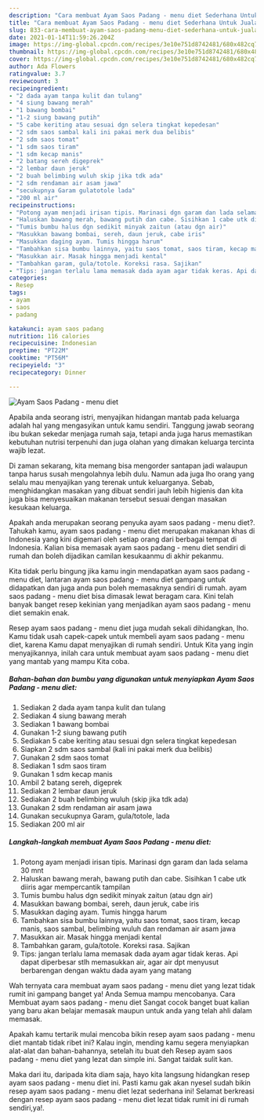 ```yaml
---
description: "Cara membuat Ayam Saos Padang - menu diet Sederhana Untuk Jualan"
title: "Cara membuat Ayam Saos Padang - menu diet Sederhana Untuk Jualan"
slug: 833-cara-membuat-ayam-saos-padang-menu-diet-sederhana-untuk-jualan
date: 2021-01-14T11:59:26.204Z
image: https://img-global.cpcdn.com/recipes/3e10e751d8742481/680x482cq70/ayam-saos-padang-menu-diet-foto-resep-utama.jpg
thumbnail: https://img-global.cpcdn.com/recipes/3e10e751d8742481/680x482cq70/ayam-saos-padang-menu-diet-foto-resep-utama.jpg
cover: https://img-global.cpcdn.com/recipes/3e10e751d8742481/680x482cq70/ayam-saos-padang-menu-diet-foto-resep-utama.jpg
author: Ada Flowers
ratingvalue: 3.7
reviewcount: 3
recipeingredient:
- "2 dada ayam tanpa kulit dan tulang"
- "4 siung bawang merah"
- "1 bawang bombai"
- "1-2 siung bawang putih"
- "5 cabe keriting atau sesuai dgn selera tingkat kepedesan"
- "2 sdm saos sambal kali ini pakai merk dua belibis"
- "2 sdm saos tomat"
- "1 sdm saos tiram"
- "1 sdm kecap manis"
- "2 batang sereh digeprek"
- "2 lembar daun jeruk"
- "2 buah belimbing wuluh skip jika tdk ada"
- "2 sdm rendaman air asam jawa"
- "secukupnya Garam gulatotole lada"
- "200 ml air"
recipeinstructions:
- "Potong ayam menjadi irisan tipis. Marinasi dgn garam dan lada selama 30 mnt"
- "Haluskan bawang merah, bawang putih dan cabe. Sisihkan 1 cabe utk diiris agar mempercantik tampilan"
- "Tumis bumbu halus dgn sedikit minyak zaitun (atau dgn air)"
- "Masukkan bawang bombai, sereh, daun jeruk, cabe iris"
- "Masukkan daging ayam. Tumis hingga harum"
- "Tambahkan sisa bumbu lainnya, yaitu saos tomat, saos tiram, kecap manis, saos sambal, belimbing wuluh dan rendaman air asam jawa"
- "Masukkan air. Masak hingga menjadi kental"
- "Tambahkan garam, gula/totole. Koreksi rasa. Sajikan"
- "Tips: jangan terlalu lama memasak dada ayam agar tidak keras. Api dapat diperbesar stlh memasukkan air, agar air dpt menyusut berbarengan dengan waktu dada ayam yang matang"
categories:
- Resep
tags:
- ayam
- saos
- padang

katakunci: ayam saos padang 
nutrition: 116 calories
recipecuisine: Indonesian
preptime: "PT22M"
cooktime: "PT56M"
recipeyield: "3"
recipecategory: Dinner

---
```



![Ayam Saos Padang - menu diet](https://img-global.cpcdn.com/recipes/3e10e751d8742481/680x482cq70/ayam-saos-padang-menu-diet-foto-resep-utama.jpg)

Apabila anda seorang istri, menyajikan hidangan mantab pada keluarga adalah hal yang mengasyikan untuk kamu sendiri. Tanggung jawab seorang ibu bukan sekedar menjaga rumah saja, tetapi anda juga harus memastikan kebutuhan nutrisi terpenuhi dan juga olahan yang dimakan keluarga tercinta wajib lezat.

Di zaman  sekarang, kita memang bisa mengorder santapan jadi walaupun tanpa harus susah mengolahnya lebih dulu. Namun ada juga lho orang yang selalu mau menyajikan yang terenak untuk keluarganya. Sebab, menghidangkan masakan yang dibuat sendiri jauh lebih higienis dan kita juga bisa menyesuaikan makanan tersebut sesuai dengan masakan kesukaan keluarga. 



Apakah anda merupakan seorang penyuka ayam saos padang - menu diet?. Tahukah kamu, ayam saos padang - menu diet merupakan makanan khas di Indonesia yang kini digemari oleh setiap orang dari berbagai tempat di Indonesia. Kalian bisa memasak ayam saos padang - menu diet sendiri di rumah dan boleh dijadikan camilan kesukaanmu di akhir pekanmu.

Kita tidak perlu bingung jika kamu ingin mendapatkan ayam saos padang - menu diet, lantaran ayam saos padang - menu diet gampang untuk didapatkan dan juga anda pun boleh memasaknya sendiri di rumah. ayam saos padang - menu diet bisa dimasak lewat beragam cara. Kini telah banyak banget resep kekinian yang menjadikan ayam saos padang - menu diet semakin enak.

Resep ayam saos padang - menu diet juga mudah sekali dihidangkan, lho. Kamu tidak usah capek-capek untuk membeli ayam saos padang - menu diet, karena Kamu dapat menyajikan di rumah sendiri. Untuk Kita yang ingin menyajikannya, inilah cara untuk membuat ayam saos padang - menu diet yang mantab yang mampu Kita coba.

<!--inarticleads1-->

##### Bahan-bahan dan bumbu yang digunakan untuk menyiapkan Ayam Saos Padang - menu diet:

1. Sediakan 2 dada ayam tanpa kulit dan tulang
1. Sediakan 4 siung bawang merah
1. Sediakan 1 bawang bombai
1. Gunakan 1-2 siung bawang putih
1. Sediakan 5 cabe keriting atau sesuai dgn selera tingkat kepedesan
1. Siapkan 2 sdm saos sambal (kali ini pakai merk dua belibis)
1. Gunakan 2 sdm saos tomat
1. Sediakan 1 sdm saos tiram
1. Gunakan 1 sdm kecap manis
1. Ambil 2 batang sereh, digeprek
1. Sediakan 2 lembar daun jeruk
1. Sediakan 2 buah belimbing wuluh (skip jika tdk ada)
1. Gunakan 2 sdm rendaman air asam jawa
1. Gunakan secukupnya Garam, gula/totole, lada
1. Sediakan 200 ml air




<!--inarticleads2-->

##### Langkah-langkah membuat Ayam Saos Padang - menu diet:

1. Potong ayam menjadi irisan tipis. Marinasi dgn garam dan lada selama 30 mnt
1. Haluskan bawang merah, bawang putih dan cabe. Sisihkan 1 cabe utk diiris agar mempercantik tampilan
1. Tumis bumbu halus dgn sedikit minyak zaitun (atau dgn air)
1. Masukkan bawang bombai, sereh, daun jeruk, cabe iris
1. Masukkan daging ayam. Tumis hingga harum
1. Tambahkan sisa bumbu lainnya, yaitu saos tomat, saos tiram, kecap manis, saos sambal, belimbing wuluh dan rendaman air asam jawa
1. Masukkan air. Masak hingga menjadi kental
1. Tambahkan garam, gula/totole. Koreksi rasa. Sajikan
1. Tips: jangan terlalu lama memasak dada ayam agar tidak keras. Api dapat diperbesar stlh memasukkan air, agar air dpt menyusut berbarengan dengan waktu dada ayam yang matang




Wah ternyata cara membuat ayam saos padang - menu diet yang lezat tidak rumit ini gampang banget ya! Anda Semua mampu mencobanya. Cara Membuat ayam saos padang - menu diet Sangat cocok banget buat kalian yang baru akan belajar memasak maupun untuk anda yang telah ahli dalam memasak.

Apakah kamu tertarik mulai mencoba bikin resep ayam saos padang - menu diet mantab tidak ribet ini? Kalau ingin, mending kamu segera menyiapkan alat-alat dan bahan-bahannya, setelah itu buat deh Resep ayam saos padang - menu diet yang lezat dan simple ini. Sangat taidak sulit kan. 

Maka dari itu, daripada kita diam saja, hayo kita langsung hidangkan resep ayam saos padang - menu diet ini. Pasti kamu gak akan nyesel sudah bikin resep ayam saos padang - menu diet lezat sederhana ini! Selamat berkreasi dengan resep ayam saos padang - menu diet lezat tidak rumit ini di rumah sendiri,ya!.


